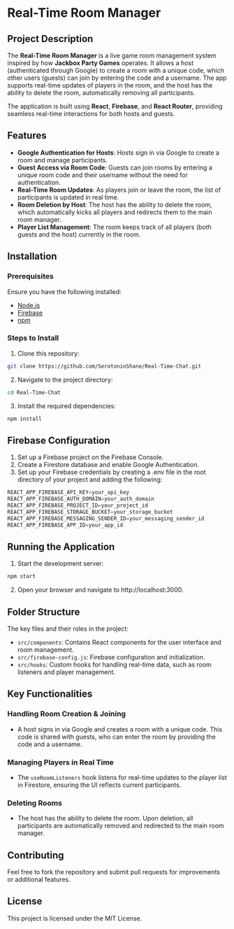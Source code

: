 # Real-Time Room Manager

## Project Description
The **Real-Time Room Manager** is a live game room management system inspired by how **Jackbox Party Games** operates. It allows a host (authenticated through Google) to create a room with a unique code, which other users (guests) can join by entering the code and a username. The app supports real-time updates of players in the room, and the host has the ability to delete the room, automatically removing all participants.

The application is built using **React**, **Firebase**, and **React Router**, providing seamless real-time interactions for both hosts and guests.

## Features
- **Google Authentication for Hosts**: Hosts sign in via Google to create a room and manage participants.
- **Guest Access via Room Code**: Guests can join rooms by entering a unique room code and their username without the need for authentication.
- **Real-Time Room Updates**: As players join or leave the room, the list of participants is updated in real time.
- **Room Deletion by Host**: The host has the ability to delete the room, which automatically kicks all players and redirects them to the main room manager.
- **Player List Management**: The room keeps track of all players (both guests and the host) currently in the room.

## Installation

### Prerequisites
Ensure you have the following installed:
- [Node.js](https://nodejs.org/)
- [Firebase](https://firebase.google.com/)
- [npm](https://www.npmjs.com/)

### Steps to Install
1. Clone this repository:
```bash
git clone https://github.com/SerotoninShane/Real-Time-Chat.git
```
2. Navigate to the project directory:
```bash
cd Real-Time-Chat
```
3. Install the required dependencies:
```bash
npm install
```
## Firebase Configuration
1. Set up a Firebase project on the Firebase Console.
2. Create a Firestore database and enable Google Authentication.
3. Set up your Firebase credentials by creating a .env file in the root directory of your project and adding the following:
```js
REACT_APP_FIREBASE_API_KEY=your_api_key
REACT_APP_FIREBASE_AUTH_DOMAIN=your_auth_domain
REACT_APP_FIREBASE_PROJECT_ID=your_project_id
REACT_APP_FIREBASE_STORAGE_BUCKET=your_storage_bucket
REACT_APP_FIREBASE_MESSAGING_SENDER_ID=your_messaging_sender_id
REACT_APP_FIREBASE_APP_ID=your_app_id
```

## Running the Application
1. Start the development server:
```bash
npm start
```
2. Open your browser and navigate to http://localhost:3000.

## Folder Structure
The key files and their roles in the project:

- `src/components`: Contains React components for the user interface and room management.
- `src/firebase-config.js`: Firebase configuration and initialization.
- `src/hooks`: Custom hooks for handling real-time data, such as room listeners and player management.

## Key Functionalities

### Handling Room Creation & Joining
- A host signs in via Google and creates a room with a unique code. This code is shared with guests, who can enter the room by providing the code and a username.

### Managing Players in Real Time
- The `useRoomListeners` hook listens for real-time updates to the player list in Firestore, ensuring the UI reflects current participants.

### Deleting Rooms
- The host has the ability to delete the room. Upon deletion, all participants are automatically removed and redirected to the main room manager.

## Contributing
Feel free to fork the repository and submit pull requests for improvements or additional features.

## License
This project is licensed under the MIT License.